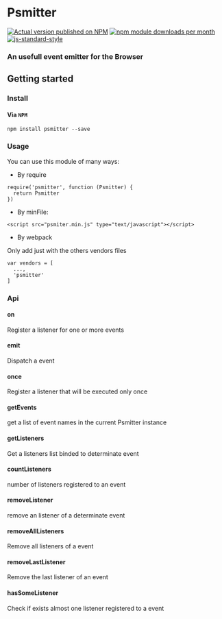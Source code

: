 # Psmitter

[![Actual version published on NPM](https://badge.fury.io/js/psmitter.png)](https://www.npmjs.org/package/psmitter)
[![npm module downloads per month](http://img.shields.io/npm/dm/psmitter.svg)](https://www.npmjs.org/package/psmitter)
[![js-standard-style](https://cdn.rawgit.com/standard/standard/master/badge.svg)](http://standardjs.com)

### An usefull event emitter for the Browser


## Getting started

### Install

#### Via `NPM`
```shell
npm install psmitter --save
```

### Usage

You can use this module of many ways:

- By require

```
require('psmitter', function (Psmitter) {
  return Psmitter
})
```

- By minFile:

```
<script src="psmiter.min.js" type="text/javascript"></script>
```

- By webpack

Only add just with the others vendors files
```
var vendors = [
  ...,
  'psmitter'
]
```

### Api

#### on
Register a listener for one or more events
#### emit
Dispatch a event
#### once
Register a listener that will be executed only once
#### getEvents
get a list of event names in the current Psmitter instance
#### getListeners
Get a listeners list binded to determinate event
#### countListeners
number of listeners registered to an event
#### removeListener
remove an listener of a determinate event
#### removeAllListeners
Remove all listeners of a event
#### removeLastListener
Remove the last listener of an event
#### hasSomeListener
Check if exists almost one listener registered to a event
